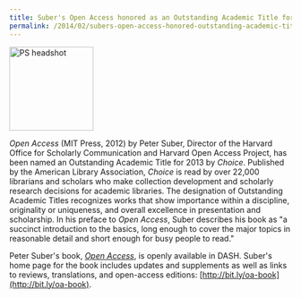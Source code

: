 ```yaml
---
title: Suber's Open Access honored as an Outstanding Academic Title for 2013
permalink: /2014/02/subers-open-access-honored-outstanding-academic-title-2013/
---
```

<img src="{{site.baseurl}}/assets/img/medium_Suber%20headshot.jpg" alt="PS headshot" width="150" height="150" class="floatleft">

_Open Access_ (MIT Press, 2012) by Peter Suber, Director of the Harvard Office for Scholarly Communication and Harvard Open Access Project, has been named an Outstanding Academic Title for 2013 by _Choice_.  Published by the American Library Association, _Choice_ is read by over 22,000 librarians and scholars who make collection development and scholarly research decisions for academic libraries.  The designation of Outstanding Academic Titles recognizes works that show importance within a discipline, originality or uniqueness, and overall excellence in presentation and scholarship.  In his preface to _Open Access_, Suber describes his book as "a succinct introduction to the basics, long enough to cover the major topics in reasonable detail and short enough for busy people to read."

Peter Suber's book, [_Open Access_](http://dash.harvard.edu/handle/1/10752204), is openly available in DASH.  Suber's home page for the book includes updates and supplements as well as links to reviews, translations, and open-access editions: [http://bit.ly/oa-book](http://bit.ly/oa-book). 
